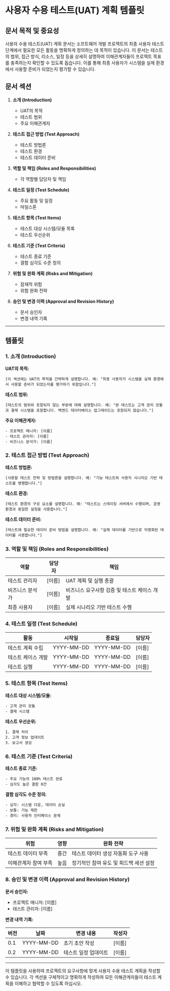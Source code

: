 # 사용자 수용 테스트(UAT) 계획 템플릿

## 문서 목적 및 중요성
사용자 수용 테스트(UAT) 계획 문서는 소프트웨어 개발 프로젝트의 최종 사용자 테스트 단계에서 필요한 모든 활동을 명확하게 정의하는 데 목적이 있습니다. 이 문서는 테스트의 범위, 접근 방식, 리소스, 일정 등을 상세히 설명하여 이해관계자들이 프로젝트 목표를 충족하는지 확인할 수 있도록 돕습니다. 이를 통해 최종 사용자가 시스템을 실제 환경에서 사용할 준비가 되었는지 평가할 수 있습니다.

## 문서 섹션

1. **소개 (Introduction)**
   - UAT의 목적
   - 테스트 범위
   - 주요 이해관계자

2. **테스트 접근 방법 (Test Approach)**
   - 테스트 방법론
   - 테스트 환경
   - 테스트 데이터 준비

3. **역할 및 책임 (Roles and Responsibilities)**
   - 각 역할별 담당자 및 책임

4. **테스트 일정 (Test Schedule)**
   - 주요 활동 및 일정
   - 마일스톤

5. **테스트 항목 (Test Items)**
   - 테스트 대상 시스템/모듈 목록
   - 테스트 우선순위

6. **테스트 기준 (Test Criteria)**
   - 테스트 종료 기준
   - 결함 심각도 수준 정의

7. **위험 및 완화 계획 (Risks and Mitigation)**
   - 잠재적 위험
   - 위험 완화 전략

8. **승인 및 변경 이력 (Approval and Revision History)**
   - 문서 승인자
   - 변경 내역 기록

---

## 템플릿

### 1. 소개 (Introduction)

**UAT의 목적:**
```
[이 섹션에는 UAT의 목적을 간략하게 설명합니다. 예: "최종 사용자가 시스템을 실제 환경에서 사용할 준비가 되었는지를 평가하기 위함입니다."]
```

**테스트 범위:**
```
[테스트의 범위와 포함되지 않는 부분에 대해 설명합니다. 예: "본 테스트는 고객 관리 모듈과 결제 시스템을 포함합니다. 백엔드 데이터베이스 업그레이드는 포함되지 않습니다."]
```

**주요 이해관계자:**
```
- 프로젝트 매니저: [이름]
- 테스트 관리자: [이름]
- 비즈니스 분석가: [이름]
```

### 2. 테스트 접근 방법 (Test Approach)

**테스트 방법론:**
```
[사용할 테스트 전략 및 방법론을 설명합니다. 예: "기능 테스트와 사용자 시나리오 기반 테스트를 병행합니다."]
```

**테스트 환경:**
```
[테스트 환경의 구성 요소를 설명합니다. 예: "테스트는 스테이징 서버에서 수행되며, 운영 환경과 동일한 설정을 사용합니다."]
```

**테스트 데이터 준비:**
```
[테스트에 필요한 데이터 준비 방법을 설명합니다. 예: "실제 데이터를 기반으로 익명화된 데이터를 사용합니다."]
```

### 3. 역할 및 책임 (Roles and Responsibilities)

| 역할                  | 담당자       | 책임                                                 |
|-----------------------|--------------|------------------------------------------------------|
| 테스트 관리자         | [이름]       | UAT 계획 및 실행 총괄                                 |
| 비즈니스 분석가       | [이름]       | 비즈니스 요구사항 검증 및 테스트 케이스 개발           |
| 최종 사용자           | [이름]       | 실제 시나리오 기반 테스트 수행                        |

### 4. 테스트 일정 (Test Schedule)

| 활동                     | 시작일      | 종료일      | 담당자     |
|--------------------------|-------------|-------------|------------|
| 테스트 계획 수립         | YYYY-MM-DD  | YYYY-MM-DD  | [이름]     |
| 테스트 케이스 개발       | YYYY-MM-DD  | YYYY-MM-DD  | [이름]     |
| 테스트 실행             | YYYY-MM-DD  | YYYY-MM-DD  | [이름]     |

### 5. 테스트 항목 (Test Items)

**테스트 대상 시스템/모듈:**
```
- 고객 관리 모듈
- 결제 시스템
```

**테스트 우선순위:**
```
1. 결제 처리
2. 고객 정보 업데이트
3. 보고서 생성
```

### 6. 테스트 기준 (Test Criteria)

**테스트 종료 기준:**
```
- 주요 기능의 100% 테스트 완료
- 심각도 높은 결함 0건
```

**결함 심각도 수준 정의:**
```
- 심각: 시스템 다운, 데이터 손실
- 보통: 기능 제한
- 경미: 사용자 인터페이스 문제
```

### 7. 위험 및 완화 계획 (Risks and Mitigation)

| 위험                          | 영향      | 완화 전략                                           |
|-------------------------------|-----------|-----------------------------------------------------|
| 테스트 데이터 부족            | 중간      | 테스트 데이터 생성 자동화 도구 사용                 |
| 이해관계자 참여 부족          | 높음      | 정기적인 참여 유도 및 피드백 세션 설정               |

### 8. 승인 및 변경 이력 (Approval and Revision History)

**문서 승인자:**
- 프로젝트 매니저: [이름]
- 테스트 관리자: [이름]

**변경 내역 기록:**

| 버전 | 날짜       | 변경 내용                           | 작성자  |
|------|------------|-------------------------------------|---------|
| 0.1  | YYYY-MM-DD | 초기 초안 작성                      | [이름]  |
| 0.2  | YYYY-MM-DD | 테스트 일정 업데이트                | [이름]  |

---

이 템플릿을 사용하여 프로젝트의 요구사항에 맞게 사용자 수용 테스트 계획을 작성할 수 있습니다. 각 섹션을 구체적이고 명확하게 작성하여 모든 이해관계자들이 테스트 계획을 이해하고 협력할 수 있도록 하십시오.